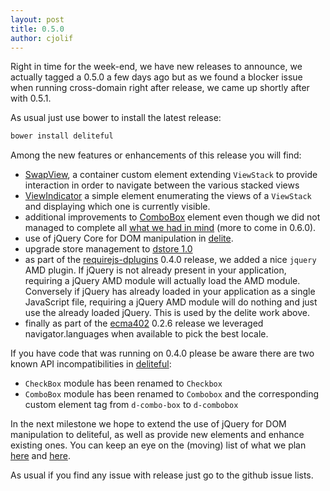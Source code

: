 ```yaml
---
layout: post
title: 0.5.0
author: cjolif
---
```


Right in time for the week-end, we have new releases to announce, we actually tagged a 0.5.0 a few days ago but as 
we found a blocker issue when running cross-domain right after release, we came up shortly after with 0.5.1.

As usual just use bower to install the latest release:

```sh
bower install deliteful
```

Among the new features or enhancements of this release you will find:

* [SwapView](http://ibm-js.github.io/deliteful/docs/master/SwapView.html), a container custom element extending
`ViewStack` to provide interaction in order to navigate between the various stacked views  
* [ViewIndicator](http://ibm-js.github.io/deliteful/docs/master/ViewIndicator.html) a simple element enumerating the
views of a `ViewStack` and displaying which one is currently visible.
* additional improvements to [ComboBox](https://github.com/ibm-js/deliteful/blob/master/docs/ComboBox.md) element even
though we did not managed to complete all [what we had in mind](http://ibm-js.github.io/2014/10/24/0.4.0-counting.html) 
(more to come in 0.6.0).
* use of jQuery Core for DOM manipulation in [delite](http://ibm-js.github.io/delite/).
* upgrade store management to [dstore 1.0](http://dstorejs.io/)
* as part of the [requirejs-dplugins](https://github.com/ibm-js/requirejs-dplugins) 0.4.0 release, we added a nice `jquery` 
AMD plugin. If jQuery is not already present in your application, requiring a jQuery AMD module will actually load the
AMD module. Conversely if jQuery has already loaded in your application as a single JavaScript file, requiring a 
jQuery AMD module will do nothing and just use the already loaded jQuery. This is used by the delite work above.
* finally as part of the [ecma402](https://github.com/ibm-js/ecma402) 0.2.6 release we leveraged navigator.languages
when available to pick the best locale.

<!--more-->

If you have code that was running on 0.4.0 please be aware there are two known API incompatibilities in 
[deliteful](http://ibm-js.github.io/delite/):

* `CheckBox` module has been renamed to `Checkbox`
* `ComboBox` module has been renamed to `Combobox` and the corresponding custom element tag from `d-combo-box` to `d-combobox`

In the next milestone we hope to extend the use of jQuery for DOM manipulation to deliteful, as well as provide new
elements and enhance existing ones. You can keep an eye on the (moving) list of what we plan 
[here](https://github.com/ibm-js/delite/issues?q=is%3Aopen+is%3Aissue+milestone%3A0.6.0) and 
[here](https://github.com/ibm-js/deliteful/issues?q=is%3Aopen+is%3Aissue+milestone%3A0.6.0).

As usual if you find any issue with release just go to the github issue lists.